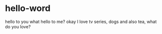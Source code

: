 # hello-word
hello to you
what hello to me?
okay
I love tv series, dogs and also tea,
what do you love?
